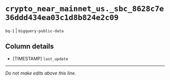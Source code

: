 # `crypto_near_mainnet_us._sbc_8628c7e36ddd434ea03c1d8b824e2c09`
`bq-1` | `bigquery-public-data`

## Column details
* [TIMESTAMP] `last_update`

-------------------------------------------------------------------------------
*Do not make edits above this line.*
